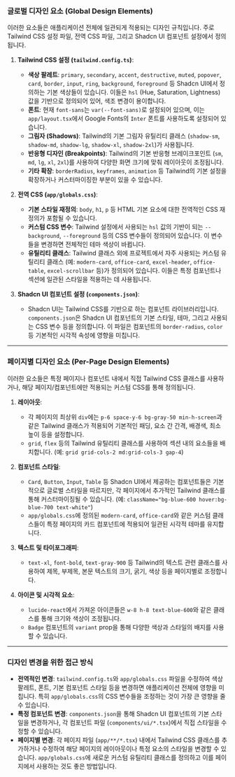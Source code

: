 ### **글로벌 디자인 요소 (Global Design Elements)**

이러한 요소들은 애플리케이션 전체에 일관되게 적용되는 디자인 규칙입니다. 주로 Tailwind CSS 설정 파일, 전역 CSS 파일, 그리고 Shadcn UI 컴포넌트 설정에서 정의됩니다.

1.  **Tailwind CSS 설정 (`tailwind.config.ts`)**:
    *   **색상 팔레트**: `primary`, `secondary`, `accent`, `destructive`, `muted`, `popover`, `card`, `border`, `input`, `ring`, `background`, `foreground` 등 Shadcn UI에서 정의하는 기본 색상들이 있습니다. 이들은 `hsl` (Hue, Saturation, Lightness) 값을 기반으로 정의되어 있어, 색조 변경이 용이합니다.
    *   **폰트**: 현재 `font-sans`는 `var(--font-sans)`로 설정되어 있으며, 이는 `app/layout.tsx`에서 Google Fonts의 `Inter` 폰트를 사용하도록 설정되어 있습니다.
    *   **그림자 (Shadows)**: Tailwind의 기본 그림자 유틸리티 클래스 (`shadow-sm`, `shadow-md`, `shadow-lg`, `shadow-xl`, `shadow-2xl`)가 사용됩니다.
    *   **반응형 디자인 (Breakpoints)**: Tailwind의 기본 반응형 브레이크포인트 (`sm`, `md`, `lg`, `xl`, `2xl`)를 사용하여 다양한 화면 크기에 맞춰 레이아웃이 조정됩니다.
    *   **기타 확장**: `borderRadius`, `keyframes`, `animation` 등 Tailwind의 기본 설정을 확장하거나 커스터마이징한 부분이 있을 수 있습니다.

2.  **전역 CSS (`app/globals.css`)**:
    *   **기본 스타일 재정의**: `body`, `h1`, `p` 등 HTML 기본 요소에 대한 전역적인 CSS 재정의가 포함될 수 있습니다.
    *   **커스텀 CSS 변수**: Tailwind 설정에서 사용되는 `hsl` 값의 기반이 되는 `--background`, `--foreground` 등의 CSS 변수들이 정의되어 있습니다. 이 변수들을 변경하면 전체적인 테마 색상이 바뀝니다.
    *   **유틸리티 클래스**: Tailwind 클래스 외에 프로젝트에서 자주 사용되는 커스텀 유틸리티 클래스 (예: `modern-card`, `office-card`, `excel-header`, `office-table`, `excel-scrollbar` 등)가 정의되어 있습니다. 이들은 특정 컴포넌트나 섹션에 일관된 스타일을 적용하는 데 사용됩니다.

3.  **Shadcn UI 컴포넌트 설정 (`components.json`)**:
    *   Shadcn UI는 Tailwind CSS를 기반으로 하는 컴포넌트 라이브러리입니다. `components.json`은 Shadcn UI 컴포넌트의 기본 스타일, 테마, 그리고 사용되는 CSS 변수 등을 정의합니다. 이 파일은 컴포넌트의 `border-radius`, `color` 등 기본적인 시각적 속성에 영향을 미칩니다.

---

### **페이지별 디자인 요소 (Per-Page Design Elements)**

이러한 요소들은 특정 페이지나 컴포넌트 내에서 직접 Tailwind CSS 클래스를 사용하거나, 해당 페이지/컴포넌트에만 적용되는 커스텀 CSS를 통해 정의됩니다.

1.  **레이아웃**:
    *   각 페이지의 최상위 `div`에는 `p-6 space-y-6 bg-gray-50 min-h-screen`과 같은 Tailwind 클래스가 적용되어 기본적인 패딩, 요소 간 간격, 배경색, 최소 높이 등을 설정합니다.
    *   `grid`, `flex` 등의 Tailwind 유틸리티 클래스를 사용하여 섹션 내의 요소들을 배치합니다. (예: `grid grid-cols-2 md:grid-cols-3 gap-4`)

2.  **컴포넌트 스타일**:
    *   `Card`, `Button`, `Input`, `Table` 등 Shadcn UI에서 제공하는 컴포넌트들은 기본적으로 글로벌 스타일을 따르지만, 각 페이지에서 추가적인 Tailwind 클래스를 통해 커스터마이징될 수 있습니다. (예: `className="bg-blue-600 hover:bg-blue-700 text-white"`)
    *   `app/globals.css`에 정의된 `modern-card`, `office-card`와 같은 커스텀 클래스들이 특정 페이지의 카드 컴포넌트에 적용되어 일관된 시각적 테마를 유지합니다.

3.  **텍스트 및 타이포그래피**:
    *   `text-xl`, `font-bold`, `text-gray-900` 등 Tailwind의 텍스트 관련 클래스를 사용하여 제목, 부제목, 본문 텍스트의 크기, 굵기, 색상 등을 페이지별로 조정합니다.

4.  **아이콘 및 시각적 요소**:
    *   `lucide-react`에서 가져온 아이콘들은 `w-8 h-8 text-blue-600`와 같은 클래스를 통해 크기와 색상이 조정됩니다.
    *   `Badge` 컴포넌트의 `variant` prop을 통해 다양한 색상과 스타일의 배지를 사용할 수 있습니다.

---

### **디자인 변경을 위한 접근 방식**

*   **전역적인 변경**: `tailwind.config.ts`와 `app/globals.css` 파일을 수정하여 색상 팔레트, 폰트, 기본 컴포넌트 스타일 등을 변경하면 애플리케이션 전체에 영향을 미칩니다. 특히 `app/globals.css`의 CSS 변수들을 조정하는 것이 가장 큰 영향을 줄 수 있습니다.
*   **특정 컴포넌트 변경**: `components.json`을 통해 Shadcn UI 컴포넌트의 기본 스타일을 변경하거나, 각 컴포넌트 파일 (`components/ui/*.tsx`)에서 직접 스타일을 수정할 수 있습니다.
*   **페이지별 변경**: 각 페이지 파일 (`app/**/*.tsx`) 내에서 Tailwind CSS 클래스를 추가하거나 수정하여 해당 페이지의 레이아웃이나 특정 요소의 스타일을 변경할 수 있습니다. `app/globals.css`에 새로운 커스텀 유틸리티 클래스를 정의하고 이를 페이지에서 사용하는 것도 좋은 방법입니다.
